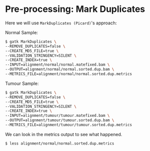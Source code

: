 # Pre-processing: Mark Duplicates

Here we will use `MarkDuplicates (Picard)`'s approach:

Normal Sample:

```bash
$ gatk MarkDuplicates \
--REMOVE_DUPLICATES=false \
--CREATE_MD5_FILE=true \
--VALIDATION_STRINGENCY=SILENT \
--CREATE_INDEX=true \
--INPUT=alignment/normal/normal.matefixed.bam \
--OUTPUT=alignment/normal/normal.sorted.dup.bam \
--METRICS_FILE=alignment/normal/normal.sorted.dup.metrics
```

Tumour Sample:  

```bash
$ gatk MarkDuplicates \
--REMOVE_DUPLICATES=false \
--CREATE_MD5_FILE=true \
--VALIDATION_STRINGENCY=SILENT \
--CREATE_INDEX=true \
--INPUT=alignment/tumour/tumour.matefixed.bam \
--OUTPUT=alignment/tumour/tumour.sorted.dup.bam \
--METRICS_FILE=alignment/tumour/tumour.sorted.dup.metrics
```

We can look in the metrics output to see what happened.

```bash
$ less alignment/normal/normal.sorted.dup.metrics
```

